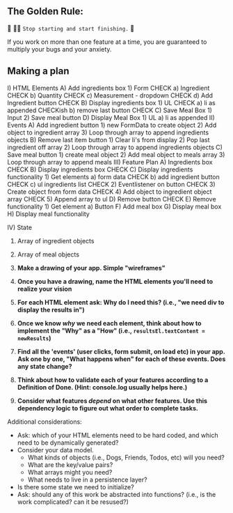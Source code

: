 ## The Golden Rule: 

🦸 🦸‍♂️ `Stop starting and start finishing.` 🏁

If you work on more than one feature at a time, you are guaranteed to multiply your bugs and your anxiety.

## Making a plan

I) HTML Elements
  A) Add ingredients box
    1) Form CHECK
      a) Ingredient CHECK
      b) Quantity CHECK
      c) Measurement - dropdown CHECK
      d) Add Ingredient button  CHECK
  B) Display ingredients box
    1) UL CHECK
      a) li as appended CHECKish
      b) remove last button CHECK
  C) Save Meal Box
    1) Input
    2) Save meal button
  D) Display Meal Box
    1) UL
      a) li as appended
II) Events
  A) Add ingredient button
    1) new FormData to create object
    2) Add object to ingredient array
    3) Loop through array to append ingredients objects
  B) Remove last item button
    1) Clear li's from display
    2) Pop last ingredient off array
    2) Loop through array to append ingredients objects
  C) Save meal button
    1) create meal object
    2) Add meal object to meals array
    3) Loop through array to append meals
III) Feature Plan
  A) Ingredients box  CHECK
  B) Display ingredients box  CHECK
  C) Display ingredients functionality
    1) Get elements
      a) form data CHECK
      b) add ingredient button CHECK
      c) ul ingredients list  CHECK
    2) Eventlistener on button CHECK
    3) Create object from form data CHECK
    4) Add object to ingredient object array CHECK
    5) Append array to ul
  D) Remove button  CHECK
  E) Remove functionality
    1) Get element
      a) Button
  F) Add meal box
  G) Display meal box
  H) Display meal functionality

IV) State
  1) Array of ingredient objects
  2) Array of meal objects

1) **Make a drawing of your app. Simple "wireframes"**
1) **Once you have a drawing, name the HTML elements you'll need to realize your vision**
1) **For each HTML element ask: Why do I need this? (i.e., "we need div to display the results in")** 
1) **Once we know _why_ we need each element, think about how to implement the "Why" as a "How" (i.e., `resultsEl.textContent = newResults`)**
1) **Find all the 'events' (user clicks, form submit, on load etc) in your app. Ask one by one, "What happens when" for each of these events. Does any state change?**
1) **Think about how to validate each of your features according to a Definition of Done. (Hint: console.log usually helps here.)**
1) **Consider what features _depend_ on what other features. Use this dependency logic to figure out what order to complete tasks.**

Additional considerations:
- Ask: which of your HTML elements need to be hard coded, and which need to be dynamically generated?
- Consider your data model. 
  - What kinds of objects (i.e., Dogs, Friends, Todos, etc) will you need? 
  - What are the key/value pairs? 
  - What arrays might you need? 
  - What needs to live in a persistence layer?
- Is there some state we need to initialize?
- Ask: should any of this work be abstracted into functions? (i.e., is the work complicated? can it be resused?)
